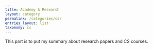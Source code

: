 ```yaml
---
title: Academy & Research
layout: category
permalink: /categories/cs/
entries_layout: list
taxonomy: cs
---
```


This part is to put my summary about research papers and CS courses.